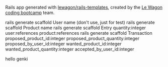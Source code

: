 Rails app generated with [lewagon/rails-templates](https://github.com/lewagon/rails-templates), created by the [Le Wagon coding bootcamp](https://www.lewagon.com) team.


rails generate scaffold User name (don't use, just for test)
rails generate scaffold Product name
rails generate scaffold Entry quantity:integer user:references product:references
rails generate scaffold Transaction proposed_product_id:integer proposed_product_quantity:integer proposed_by_user_id:integer wanted_product_id:integer wanted_product_quantity:integer accepted_by_user_id:integer

hello genki
